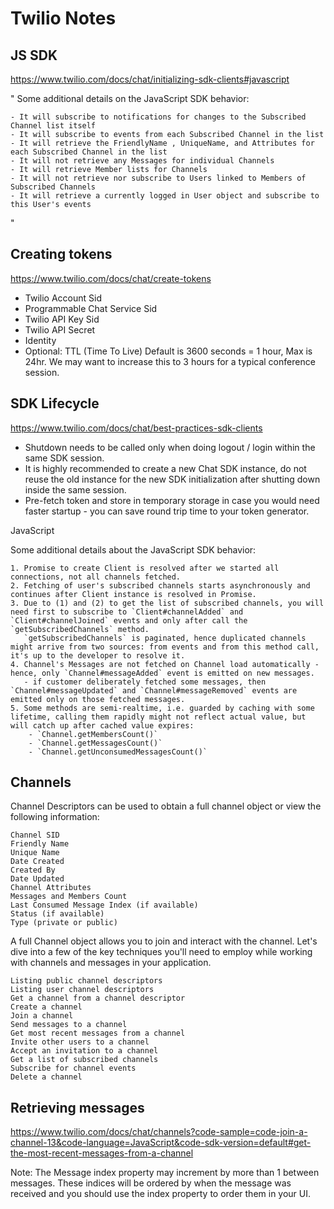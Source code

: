 # Twilio Notes

## JS SDK

https://www.twilio.com/docs/chat/initializing-sdk-clients#javascript

"
Some additional details on the JavaScript SDK behavior:

    - It will subscribe to notifications for changes to the Subscribed Channel list itself
    - It will subscribe to events from each Subscribed Channel in the list
    - It will retrieve the FriendlyName , UniqueName, and Attributes for each Subscribed Channel in the list
    - It will not retrieve any Messages for individual Channels
    - It will retrieve Member lists for Channels
    - It will not retrieve nor subscribe to Users linked to Members of Subscribed Channels
    - It will retrieve a currently logged in User object and subscribe to this User's events

"


## Creating tokens

https://www.twilio.com/docs/chat/create-tokens

- Twilio Account Sid
- Programmable Chat Service Sid
- Twilio API Key Sid
- Twilio API Secret 
- Identity
- Optional: TTL (Time To Live) 
  Default is 3600 seconds = 1 hour, Max is 24hr.
  We may want to increase this to 3 hours for a typical conference session.


## SDK Lifecycle

https://www.twilio.com/docs/chat/best-practices-sdk-clients

- Shutdown needs to be called only when doing logout / login within the same SDK session.
- It is highly recommended to create a new Chat SDK instance, do not reuse the old instance for the new SDK initialization after shutting down inside the same session.
- Pre-fetch token and store in temporary storage in case you would need faster startup - you can save round trip time to your token generator.


JavaScript

Some additional details about the JavaScript SDK behavior:

    1. Promise to create Client is resolved after we started all connections, not all channels fetched.
    2. Fetching of user's subscribed channels starts asynchronously and continues after Client instance is resolved in Promise.
    3. Due to (1) and (2) to get the list of subscribed channels, you will need first to subscribe to `Client#channelAdded` and `Client#channelJoined` events and only after call the `getSubscribedChannels` method.
	   `getSubscribedChannels` is paginated, hence duplicated channels might arrive from two sources: from events and from this method call, it's up to the developer to resolve it.
    4. Channel's Messages are not fetched on Channel load automatically - hence, only `Channel#messageAdded` event is emitted on new messages.
       - if customer deliberately fetched some messages, then `Channel#messageUpdated` and `Channel#messageRemoved` events are emitted only on those fetched messages.
    5. Some methods are semi-realtime, i.e. guarded by caching with some lifetime, calling them rapidly might not reflect actual value, but will catch up after cached value expires:
        - `Channel.getMembersCount()`
        - `Channel.getMessagesCount()`
        - `Channel.getUnconsumedMessagesCount()`


## Channels

Channel Descriptors can be used to obtain a full channel object or view the following information:

    Channel SID
    Friendly Name
    Unique Name
    Date Created
    Created By
    Date Updated
    Channel Attributes
    Messages and Members Count
    Last Consumed Message Index (if available)
    Status (if available)
    Type (private or public)

A full Channel object allows you to join and interact with the channel. Let's dive into a few of the key techniques you'll need to employ while working with channels and messages in your application.

    Listing public channel descriptors
    Listing user channel descriptors
    Get a channel from a channel descriptor
    Create a channel
    Join a channel
    Send messages to a channel
    Get most recent messages from a channel
    Invite other users to a channel
    Accept an invitation to a channel
    Get a list of subscribed channels
    Subscribe for channel events
    Delete a channel


## Retrieving messages

https://www.twilio.com/docs/chat/channels?code-sample=code-join-a-channel-13&code-language=JavaScript&code-sdk-version=default#get-the-most-recent-messages-from-a-channel

Note: The Message index property may increment by more than 1 between messages. These indices will be ordered by when the message was received and you should use the index property to order them in your UI.
